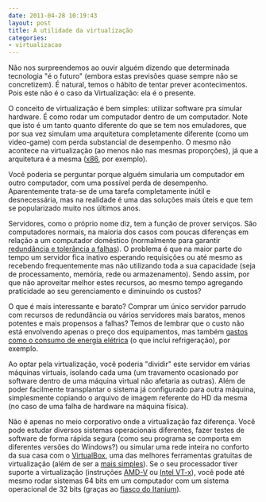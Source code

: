 ```yaml
---
date: 2011-04-28 10:19:43
layout: post
title: A utilidade da virtualização
categories:
- virtualizacao
---
```


Não nos surpreendemos ao ouvir alguém dizendo que determinada tecnologia "é o futuro" (embora estas previsões quase sempre não se concretizem). É natural, temos o hábito de tentar prever acontecimentos. Pois este não é o caso da Virtualização: ela é o presente.

O conceito de virtualização é bem simples: utilizar software pra simular hardware. É como rodar um computador dentro de um computador. Note que isto é um tanto quanto diferente do que se tem nos emuladores, que por sua vez simulam uma arquitetura completamente diferente (como um video-game) com perda substancial de desempenho. O mesmo não acontece na virtualização (ao menos não nas mesmas proporções), já que a arquitetura é a mesma ([x86](http://en.wikipedia.org/wiki/X86), por exemplo).

Você poderia se perguntar porque alguém simularia um computador em outro computador, com uma possível perda de desempenho. Aparentemente trata-se de uma tarefa completamente inútil e desnecessária, mas na realidade é uma das soluções mais úteis e que tem se popularizado muito nos últimos anos.

Servidores, como o próprio nome diz, tem a função de prover serviços. São computadores normais, na maioria dos casos com poucas diferenças em relação a um computador doméstico (normalmente para garantir [redundância e tolerância a falhas](http://www.hardware.com.br/livros/servidores-linux/capitulo-hardware-servidores.html)). O problema é que na maior parte do tempo um servidor fica inativo esperando requisições ou até mesmo as recebendo frequentemente mas não utilizando toda a sua capacidade (seja de processamento, memória, rede ou armazenamento). Sendo assim, por que não aproveitar melhor estes recursos, ao mesmo tempo agregando praticidade ao seu gerenciamento e diminuindo os custos?

O que é mais interessante e barato? Comprar um único servidor parrudo com recursos de redundância ou vários servidores mais baratos, menos potentes e mais propensos a falhas? Temos de lembrar que o custo não está envolvendo apenas o preço dos equipamentos, mas também [gastos como o consumo de energia elétrica](http://computerworld.uol.com.br/tecnologia/2011/04/08/virtualizacao-reduz-em-60-custos-de-energia-na-univen/) (o que inclui refrigeração), por exemplo.

Ao optar pela virtualização, você poderia "dividir" este servidor em várias máquinas virtuais, isolando cada uma (um travamento ocasionado por software dentro de uma máquina virtual não afetaria as outras). Além de poder facilmente transplantar o sistema já configurado para outra máquina, simplesmente copiando o arquivo de imagem referente do HD da mesma (no caso de uma falha de hardware na máquina física).

Não é apenas no meio corporativo onde a virtualização faz diferença. Você pode estudar diversos sistemas operacionais diferentes, fazer testes de software de forma rápida segura (como seu programa se comporta em diferentes versões do Windows?) ou simular uma rede inteira no conforto da sua casa com o [VirtualBox](http://www.virtualbox.org/), uma das melhores ferramentas gratuitas de virtualização (além de ser a [mais simples](http://blogs.sun.com/elenilsonvieira/entry/tutorial_usando_o_virtual_box)). Se o seu processador tiver suporte a virtualização (instruções [AMD-V](http://en.wikipedia.org/wiki/X86_virtualization#AMD_virtualization_.28AMD-V.29) ou [Intel VT-x](http://en.wikipedia.org/wiki/X86_virtualization#Intel_virtualization_.28VT-x.29)), você pode até mesmo rodar sistemas 64 bits em um computador com um sistema operacional de 32 bits (graças ao [fiasco do Itanium](http://www.hardware.com.br/livros/hardware/itanium.html)).
